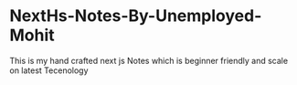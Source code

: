# NextHs-Notes-By-Unemployed-Mohit
This is my hand crafted next js Notes which is beginner friendly and scale on latest Tecenology 

